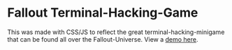 # Fallout Terminal-Hacking-Game

This was made with CSS/JS to reflect the great terminal-hacking-minigame that can be found all over the Fallout-Universe.
View a [demo here](https://breakout.bernis-hideout.de).
